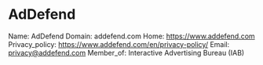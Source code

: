 
# AdDefend

Name: AdDefend
Domain: addefend.com
Home: https://www.addefend.com
Privacy_policy: https://www.addefend.com/en/privacy-policy/
Email: privacy@addefend.com
Member_of: Interactive Advertising Bureau (IAB)
